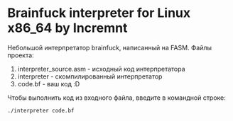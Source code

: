 # Brainfuck interpreter for Linux x86_64 by Incremnt
Небольшой интерпретатор brainfuck, написанный на FASM.
Файлы проекта:
1. interpreter_source.asm - исходный код интерпретатора
2. interpreter - скомпилированный интерпретатор
3. code.bf - ваш код :D
   
Чтобы выполнить код из входного файла, введите в командной строке:
```bash
./interpreter code.bf
